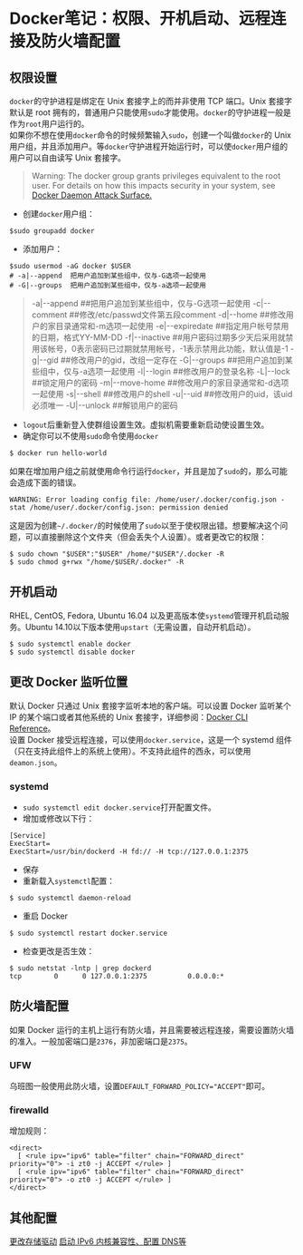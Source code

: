 # Docker笔记：权限、开机启动、远程连接及防火墙配置
## 权限设置
`docker`的守护进程是绑定在 Unix 套接字上的而并非使用 TCP 端口。Unix 套接字默认是 root 拥有的，普通用户只能使用`sudo`才能使用。`docker`的守护进程一般是作为`root`用户运行的。  
如果你不想在使用`docker`命令的时候频繁输入`sudo`，创建一个叫做`docker`的 Unix 用户组，并且添加用户。等`docker`守护进程开始运行时，可以使`docker`用户组的用户可以自由读写 Unix 套接字。

> Warning: The docker group grants privileges equivalent to the root user. For details on how this impacts security in your system, see [Docker Daemon Attack Surface.](https://docs.docker.com/engine/security/security/#docker-daemon-attack-surface)

- 创建`docker`用户组：

```
$sudo groupadd docker
```

- 添加用户：

```
$sudo usermod -aG docker $USER
# -a|--append  把用户追加到某些组中，仅与-G选项一起使用 
# -G|--groups  把用户追加到某些组中，仅与-a选项一起使用 
```

> -a|--append  ##把用户追加到某些组中，仅与-G选项一起使用 
-c|--comment ##修改/etc/passwd文件第五段comment 
-d|--home    ##修改用户的家目录通常和-m选项一起使用 
-e|--expiredate  ##指定用户帐号禁用的日期，格式YY-MM-DD 
-f|--inactive    ##用户密码过期多少天后采用就禁用该帐号，0表示密码已过期就禁用帐号，-1表示禁用此功能，默认值是-1 
-g|--gid     ##修改用户的gid，改组一定存在
-G|--groups  ##把用户追加到某些组中，仅与-a选项一起使用 
-l|--login   ##修改用户的登录名称 
-L|--lock    ##锁定用户的密码 
-m|--move-home   ##修改用户的家目录通常和-d选项一起使用 
-s|--shell   ##修改用户的shell 
-u|--uid     ##修改用户的uid，该uid必须唯一 
-U|--unlock  ##解锁用户的密码 

- `logout`后重新登入使群组设置生效。虚拟机需要重新启动使设置生效。
- 确定你可以不使用`sudo`命令使用`docker`

```
$ docker run hello-world
```

如果在增加用户组之前就使用命令行运行`docker`，并且是加了`sudo`的，那么可能会造成下面的错误。

```
WARNING: Error loading config file: /home/user/.docker/config.json -
stat /home/user/.docker/config.json: permission denied
```

这是因为创建`~/.docker/`的时候使用了`sudo`以至于使权限出错。想要解决这个问题，可以直接删除这个文件夹（但会丢失个人设置）。或者更改它的权限：

```
$ sudo chown "$USER":"$USER" /home/"$USER"/.docker -R
$ sudo chmod g+rwx "/home/$USER/.docker" -R
```

## 开机启动
RHEL, CentOS, Fedora, Ubuntu 16.04 以及更高版本使`systemd`管理开机启动服务。Ubuntu 14.10以下版本使用`upstart`（无需设置，自动开机启动）。

```
$ sudo systemctl enable docker
$ sudo systemctl disable docker
```

## 更改 Docker 监听位置
默认 Docker 只通过 Unix 套接字监听本地的客户端。可以设置 Docker 监听某个 IP 的某个端口或者其他系统的 Unix 套接字，详细参阅：[Docker CLI Reference](https://docs.docker.com/engine/reference/commandline/dockerd/)。  
设置 Docker 接受远程连接，可以使用`docker.service`，这是一个 systemd 组件（只在支持此组件上的系统上使用）。不支持此组件的西永，可以使用`deamon.json`。

### systemd
- `sudo systemctl edit docker.service`打开配置文件。
- 增加或修改以下行：

```
[Service]
ExecStart=
ExecStart=/usr/bin/dockerd -H fd:// -H tcp://127.0.0.1:2375
```

- 保存
- 重新载入`systemctl`配置：

```
$ sudo systemctl daemon-reload
```

- 重启 Docker

```
$ sudo systemctl restart docker.service
```

- 检查更改是否生效：

```
$ sudo netstat -lntp | grep dockerd
tcp        0      0 127.0.0.1:2375          0.0.0.0:*    
```
## 防火墙配置
如果 Docker 运行的主机上运行有防火墙，并且需要被远程连接，需要设置防火墙的准入。一般加密端口是`2376`，非加密端口是`2375`。

### UFW
乌班图一般使用此防火墙，设置`DEFAULT_FORWARD_POLICY="ACCEPT"`即可。
### firewalld
增加规则：

```
<direct>
  [ <rule ipv="ipv6" table="filter" chain="FORWARD_direct" priority="0"> -i zt0 -j ACCEPT </rule> ]
  [ <rule ipv="ipv6" table="filter" chain="FORWARD_direct" priority="0"> -o zt0 -j ACCEPT </rule> ]
</direct>
```

## 其他配置
[更改存储驱动](https://docs.docker.com/engine/userguide/storagedriver/imagesandcontainers/)
[启动 IPv6 ](https://docs.docker.com/config/daemon/ipv6/)
[内核兼容性、配置 DNS等](https://docs.docker.com/install/linux/linux-postinstall/#troubleshooting)

